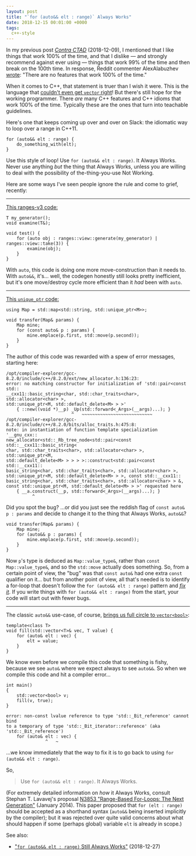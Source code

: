 ```yaml
---
layout: post
title: "`for (auto&& elt : range)` Always Works"
date: 2018-12-15 00:01:00 +0000
tags:
  c++-style
---
```


In my previous post [_Contra CTAD_](/blog/2018/12/09/wctad) (2018-12-09),
I mentioned that I like things that work 100% of the time, and that I dislike
— and strongly recommend against ever using — things that work 99% of the time
and then break on the 100th time. In response, Reddit commenter AlexAlabuzhev
[wrote](https://www.reddit.com/r/cpp/comments/a4uczw/contra_ctad/ebhouqd/):
"There are no features that work 100% of the time."

When it comes to C++, that statement is truer than I wish it were. This is the language
that [couldn't even get `vector` right](https://en.cppreference.com/w/cpp/container/vector_bool)!
But there's still hope for the working programmer. There *are* many C++ features
and C++ idioms that work 100% of the time. Typically these are the ones that turn
into teachable guidelines.

Here's one that keeps coming up over and over on Slack: the idiomatic way to loop over
a range in C++11.

    for (auto&& elt : range) {
        do_something_with(elt);
    }

Use this style of loop! Use `for (auto&& elt : range)`. It Always Works.
Never use anything *but* the thing that Always Works, unless you are willing to
deal with the possibility of the-thing-you-use Not Working.

Here are some ways I've seen people ignore the rule and come to grief, recently:

----

[This ranges-v3 code:](https://godbolt.org/z/Iyft--)

    T my_generator();
    void examine(T&);

    void test() {
        for (auto obj : ranges::view::generate(my_generator) | ranges::view::take(3)) {
            examine(obj);
        }
    }

With `auto`, this code is doing one more move-construction than it needs to. With `auto&&`,
it's... well, the codegen honestly still looks pretty inefficient, but it's one move/destroy cycle
more efficient than it *had* been with `auto`.

----

[This `unique_ptr` code:](https://godbolt.org/z/wSFe-l)

    using Map = std::map<std::string, std::unique_ptr<M>>;

    void transfer(Map& params) {
        Map mine;
        for (const auto& p : params) {
            mine.emplace(p.first, std::move(p.second));
        }
    }

The author of this code was rewarded with a spew of error messages, starting here:

    /opt/compiler-explorer/gcc-8.2.0/include/c++/8.2.0/ext/new_allocator.h:136:23:
    error: no matching constructor for initialization of 'std::pair<const std::
    __cxx11::basic_string<char, std::char_traits<char>, std::allocator<char> >,
    std::unique_ptr<M, std::default_delete<M> > >'
        { ::new((void *)__p) _Up(std::forward<_Args>(__args)...); }
                             ^   ~~~~~~~~~~~~~~~~~~~~~~~~~~~
    /opt/compiler-explorer/gcc-8.2.0/include/c++/8.2.0/bits/alloc_traits.h:475:8:
    note: in instantiation of function template specialization '__gnu_cxx::
    new_allocator<std::_Rb_tree_node<std::pair<const std::__cxx11::basic_string<
    char, std::char_traits<char>, std::allocator<char> >, std::unique_ptr<M,
    std::default_delete<M> > > > >::construct<std::pair<const std::__cxx11::
    basic_string<char, std::char_traits<char>, std::allocator<char> >,
    std::unique_ptr<M, std::default_delete<M> > >, const std::__cxx11::
    basic_string<char, std::char_traits<char>, std::allocator<char> > &,
    const std::unique_ptr<M, std::default_delete<M> > >' requested here
        { __a.construct(__p, std::forward<_Args>(__args)...); }
              ^

Did you spot the bug? ...or did you just see the reddish flag of `const auto& p : params`
and decide to change it to the thing that Always Works, `auto&&`?

    void transfer(Map& params) {
        Map mine;
        for (auto&& p : params) {
            mine.emplace(p.first, std::move(p.second));
        }
    }

Now `p`'s type is deduced as `Map::value_type&`, rather than `const Map::value_type&`,
and so the `std::move` actually does something. So, from a certain point of view, the
"bug" was that `const auto&` had one extra `const` qualifier on it... but from another
point of view, all that's needed is to identify a for-loop that doesn't follow the
`for (auto&& elt : range)` pattern and [*fix it*](https://www.reddit.com/r/LiveFromNewYork/comments/6hrc9w/).
If you write things with `for (auto&& elt : range)` from the start, your code will
start out with fewer bugs.

----

The classic `auto&&` use-case, of course, [brings us full circle to `vector<bool>`](https://godbolt.org/z/_PRmXo):

    template<class T>
    void fill(std::vector<T>& vec, T value) {
        for (auto& elt : vec) {
            elt = value;
        }
    }

We know even before we compile this code that something is fishy, because we see `auto&`
where we expect always to see `auto&&`. So when we compile this code and hit a compiler error...

    int main()
    {
        std::vector<bool> v;
        fill(v, true);
    }

    error: non-const lvalue reference to type 'std::_Bit_reference' cannot bind
    to a temporary of type 'std::_Bit_iterator::reference' (aka 'std::_Bit_reference')
        for (auto& elt : vec) {
                   ^   ~

...we know immediately that the way to fix it is to go back to using `for (auto&& elt : range)`.

So,

> Use `for (auto&& elt : range)`. It Always Works.

(For extremely detailed information on *how* it Always Works, consult Stephan T. Lavavej's
proposal [N3853 "Range-Based For-Loops: The Next Generation"](http://open-std.org/jtc1/sc22/wg21/docs/papers/2014/n3853.htm)
(January 2014). This paper proposed that `for (elt : range)` should be accepted as a shorthand
syntax (`auto&&` being inserted implicitly by the compiler); but it was rejected over quite valid
concerns about what should happen if some (perhaps global) variable `elt` is already in scope.)

See also:

* ["`for (auto&& elt : range)` Still Always Works"](/blog/2018/12/27/autorefref-still-always-works) (2018-12-27)
